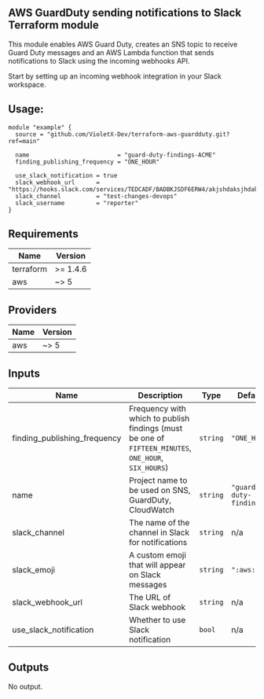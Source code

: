 ## AWS GuardDuty sending notifications to Slack Terraform module

This module enables AWS Guard Duty, creates an SNS topic to receive Guard Duty messages and an AWS Lambda function that sends notifications to Slack using the incoming webhooks API.

Start by setting up an incoming webhook integration in your Slack workspace.
## Usage:

```
module "example" {
  source = "github.com/VioletX-Dev/terraform-aws-guardduty.git?ref=main"

  name                         = "guard-duty-findings-ACME"
  finding_publishing_frequency = "ONE_HOUR"

  use_slack_notification = true
  slack_webhook_url      = "https://hooks.slack.com/services/TEDCADF/BADBKJSDF6ERW4/akjshdaksjhdaksjhdakjshd"
  slack_channel          = "test-changes-devops"
  slack_username         = "reporter"
}
```


## Requirements

| Name | Version |
|------|---------|
| terraform | >= 1.4.6 |
| aws | ~> 5 |

## Providers

| Name | Version |
|------|---------|
| aws | ~> 5 |

## Inputs

| Name | Description | Type | Default | Required |
|------|-------------|------|---------|:--------:|
| finding\_publishing\_frequency | Frequency with which to publish findings (must be one of `FIFTEEN_MINUTES`, `ONE_HOUR`, `SIX_HOURS`) | `string` | `"ONE_HOUR"` | no |
| name | Project name to be used on SNS, GuardDuty, CloudWatch | `string` | `"guard-duty-findings"` | no |
| slack\_channel | The name of the channel in Slack for notifications | `string` | n/a | yes |
| slack\_emoji | A custom emoji that will appear on Slack messages | `string` | `":aws:"` | no |
| slack\_webhook\_url | The URL of Slack webhook | `string` | n/a | yes |
| use\_slack\_notification | Whether to use Slack notification | `bool` | n/a | yes |

## Outputs

No output.
